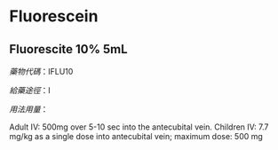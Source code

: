 # Fluorescein

## Fluorescite 10% 5mL

*藥物代碼*：IFLU10

*給藥途徑*：I

*用法用量*：

Adult IV: 500mg over 5-10 sec into the antecubital vein. Children IV: 7.7 mg/kg as a single dose into antecubital vein; maximum dose: 500 mg

